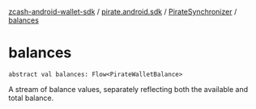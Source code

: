 [zcash-android-wallet-sdk](../../index.md) / [pirate.android.sdk](../index.md) / [PirateSynchronizer](index.md) / [balances](./balances.md)

# balances

`abstract val balances: Flow<PirateWalletBalance>`

A stream of balance values, separately reflecting both the available and total balance.


